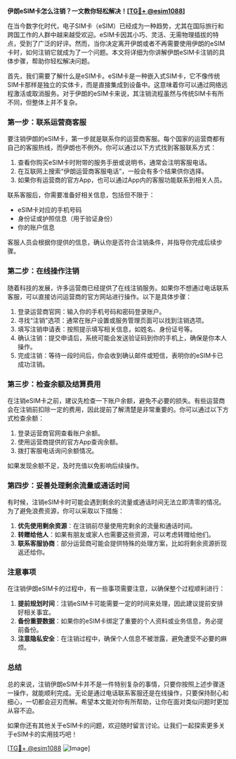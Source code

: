 **伊朗eSIM卡怎么注销？一文教你轻松解决！[[TG💪+ @esim1088](https://t.me/s/esim1088)]**

在当今数字化时代，电子SIM卡（eSIM）已经成为一种趋势，尤其在国际旅行和跨国工作的人群中越来越受欢迎。eSIM卡因其小巧、灵活、无需物理插拔的特点，受到了广泛的好评。然而，当你决定离开伊朗或者不再需要使用伊朗的eSIM卡时，如何注销它就成为了一个问题。本文将详细为你讲解伊朗eSIM卡注销的具体步骤，帮助你轻松解决问题。

首先，我们需要了解什么是eSIM卡。eSIM卡是一种嵌入式SIM卡，它不像传统SIM卡那样是独立的实体卡，而是直接集成到设备中。这意味着你可以通过网络远程激活或取消服务。对于伊朗的eSIM卡来说，其注销流程虽然与传统SIM卡有所不同，但整体上并不复杂。

### **第一步：联系运营商客服**

要注销伊朗的eSIM卡，第一步就是联系你的运营商客服。每个国家的运营商都有自己的客服热线，而伊朗也不例外。你可以通过以下方式找到客服联系方式：

1. 查看你购买eSIM卡时附带的服务手册或说明书，通常会注明客服电话。
2. 在互联网上搜索“伊朗运营商客服电话”，一般会有多个结果供你选择。
3. 如果你有运营商的官方App，也可以通过App内的客服功能联系到相关人员。

联系客服后，你需要准备好相关信息，包括但不限于：
- eSIM卡对应的手机号码
- 身份证或护照信息（用于验证身份）
- 你的账户信息

客服人员会根据你提供的信息，确认你是否符合注销条件，并指导你完成后续步骤。

### **第二步：在线操作注销**

随着科技的发展，许多运营商已经提供了在线注销服务。如果你不想通过电话联系客服，可以直接访问运营商的官方网站进行操作。以下是具体步骤：

1. 登录运营商官网：输入你的手机号码和密码登录账户。
2. 寻找“注销”选项：通常在账户设置或服务管理页面可以找到注销选项。
3. 填写注销申请表：按照提示填写相关信息，如姓名、身份证号等。
4. 确认注销：提交申请后，系统可能会发送验证码到你的手机上，确保是你本人操作。
5. 完成注销：等待一段时间后，你会收到确认邮件或短信，表明你的eSIM卡已成功注销。

### **第三步：检查余额及结算费用**

在注销eSIM卡之前，建议先检查一下账户余额，避免不必要的损失。有些运营商会在注销前扣除一定的费用，因此提前了解清楚是非常重要的。你可以通过以下方式检查余额：

1. 登录运营商官网查看账户余额。
2. 使用运营商提供的官方App查询余额。
3. 拨打客服电话询问余额情况。

如果发现余额不足，及时充值以免影响后续操作。

### **第四步：妥善处理剩余流量或通话时间**

有时候，注销eSIM卡时可能会遇到剩余的流量或通话时间无法立即清零的情况。为了避免浪费资源，你可以采取以下措施：

1. **优先使用剩余资源**：在注销前尽量使用完剩余的流量和通话时间。
2. **转赠给他人**：如果有朋友或家人也需要这些资源，可以考虑转赠给他们。
3. **联系客服协商**：部分运营商可能会提供特殊的处理方案，比如将剩余资源折现返还给你。

### **注意事项**

在注销伊朗eSIM卡的过程中，有一些事项需要注意，以确保整个过程顺利进行：

1. **提前规划时间**：注销eSIM卡可能需要一定的时间来处理，因此建议提前安排好相关事宜。
2. **备份重要数据**：如果你的eSIM卡绑定了重要的个人资料或业务信息，务必提前备份。
3. **注意隐私安全**：在注销过程中，确保个人信息不被泄露，避免遭受不必要的麻烦。

### **总结**

总的来说，注销伊朗eSIM卡并不是一件特别复杂的事情，只要你按照上述步骤逐一操作，就能顺利完成。无论是通过电话联系客服还是在线操作，只要保持耐心和细心，一切都会迎刃而解。希望本文能对你有所帮助，让你在面对类似问题时更加从容不迫。

如果你还有其他关于eSIM卡的问题，欢迎随时留言讨论。让我们一起探索更多关于eSIM卡的实用技巧吧！

[[TG💪+ @esim1088](https://t.me/s/esim1088) ![Image](https://i.postimg.cc/4NQfJmqS/Snipaste-2025-05-13-00-14-12.png)]